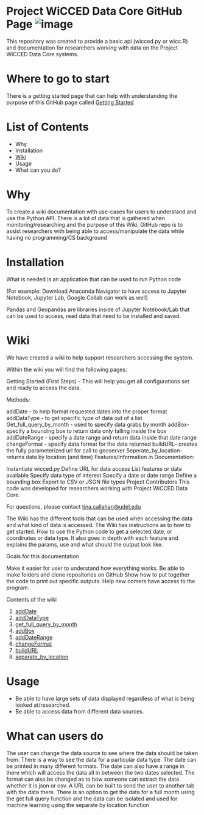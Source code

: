 # Project WiCCED Data Core GitHub Page ![image](https://user-images.githubusercontent.com/58920927/124919410-39b9e400-dfc4-11eb-873d-67593678e8f8.PNG)

This repository was created to provide a basic api (wicced.py or wicc.R) and documentation for researchers working with data on the Project WiCCED Data Core systems.

# Where to go to start

 There is a getting started page that can help with understanding the purpose of this
 GitHub page called [Getting Started](https://github.com/mshatley/epscor/wiki/Getting-Started)

# List of Contents 

* Why
* Installation
* [Wiki](https://github.com/mshatley/epscor/wiki)
* Usage
* What can you do?

# Why
To create a wiki documentation with use-cases for users to understand and use the Python API.
There is a lot of data that is gathered when monitoring/researching and the purpose of this
Wiki, GitHub repo is to assist researchers with being able to access/manipulate the data while
having no programming/CS background

# Installation
What is needed is an application that can be used to run Python code

(For example: Download Anaconda Navigator to have access to Jupyter Notebook, Jupyter Lab,
Google Collab can work as well)

Pandas and Geopandas are libraries inside of Jupyter Notebook/Lab that can be used to access,
read data that need to be installed and saved.

# Wiki
We have created a wiki to help support researchers accessing the system.

Within the wiki you will find the following pages:

Getting Started (First Steps) - This will help you get all configurations set and ready to access the data.

Methods:

addDate - to help format requested dates into the proper format
addDataType - to get specific type of data out of a list
Get_full_query_by_month - used to specify data grabs by month
addBox- specify a bounding box to return data only falling inside the box
addDateRange - specify a date range and return data inside that date range
changeFormat - specify data format for the data returned
buildURL- creates the fully parameterized url for call to geoserver
Seperate_by_location- returns data by location (and time)
Features/Information in Documentation:

Instantiate wicced.py
Define URL for data access
List features or data available
Specify data type of interest
Specify a date or date range
Define a bounding box
Export to CSV or JSON file types
Project Contributors This code was developed for researchers working with Project WiCCED Data Core.

For questions, please contact tina.callahan@udel.edu

The Wiki has the different tools that can be used when accessing the data and what kind of data
is accessed. The Wiki has instructions as to how to get started. How to use the Python code
to get a selected date, or coordinates or data type. It also goes in depth with each feature
and explains the params, use and what should the output look like.

Goals for this documentation

Make it easier for user to understand how everything works.
Be able to make folders and clone repositories on GitHub
Show how to put together the code to print out specific outputs.
Help new comers have access to the program.

Contents of the wiki

1. [addDate](https://github.com/mshatley/epscor/wiki/addDate)
2. [addDataType](https://github.com/mshatley/epscor/wiki/addDataType)
3. [get_full_query_by_month](https://github.com/mshatley/epscor/wiki/get_full_query_by_month)
4. [addBox](https://github.com/mshatley/epscor/wiki/addBox)
5. [addDateRange](https://github.com/mshatley/epscor/wiki/addDateRange)
6. [changeFormat](https://github.com/mshatley/epscor/wiki/changeFormat)
7. [buildURL](https://github.com/mshatley/epscor/wiki/buildURL)
8. [separate_by_location](https://github.com/mshatley/epscor/wiki/separate_by_location)

# Usage

* Be able to have large sets of data displayed regardless of what is being looked at/researched.
* Be able to access data from different data sources.


# What can users do

The user can change the data source to see where the data should be taken from. There is a way to
see the data for a particular data type. The date can be printed in many different formats. The
date can also have a range in there which will access the data all in between the two dates selected.
The format can also be changed as to how someone can extract the data whether it is json or csv. A URL
can be built to send the user to another tab with the data there. There is an option to get the data for
a full month using the get full query function and the data can be isolated and used for machine learning
using the separate by location function



